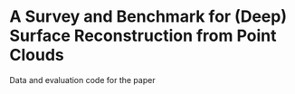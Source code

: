 # A Survey and Benchmark for (Deep) Surface Reconstruction from Point Clouds

Data and evaluation code for the paper 

